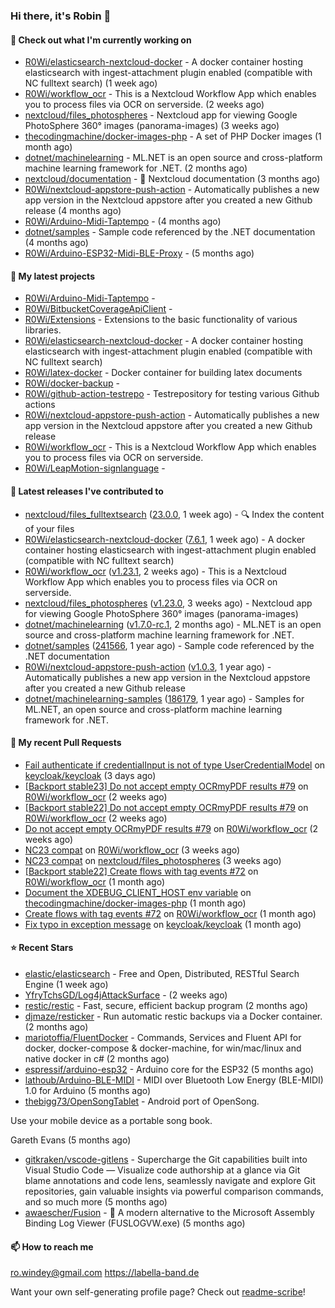 ### Hi there, it's Robin 👋

#### 👷 Check out what I'm currently working on

- [R0Wi/elasticsearch-nextcloud-docker](https://github.com/R0Wi/elasticsearch-nextcloud-docker) - A docker container hosting elasticsearch with ingest-attachment plugin enabled (compatible with NC fulltext search) (1 week ago)
- [R0Wi/workflow_ocr](https://github.com/R0Wi/workflow_ocr) - This is a Nextcloud Workflow App which enables you to process files via OCR on serverside. (2 weeks ago)
- [nextcloud/files_photospheres](https://github.com/nextcloud/files_photospheres) - Nextcloud app for viewing Google PhotoSphere 360° images (panorama-images) (3 weeks ago)
- [thecodingmachine/docker-images-php](https://github.com/thecodingmachine/docker-images-php) - A set of PHP Docker images (1 month ago)
- [dotnet/machinelearning](https://github.com/dotnet/machinelearning) - ML.NET is an open source and cross-platform machine learning framework for .NET. (2 months ago)
- [nextcloud/documentation](https://github.com/nextcloud/documentation) - 📘 Nextcloud documentation (3 months ago)
- [R0Wi/nextcloud-appstore-push-action](https://github.com/R0Wi/nextcloud-appstore-push-action) - Automatically publishes a new app version in the Nextcloud appstore after you created a new Github release (4 months ago)
- [R0Wi/Arduino-Midi-Taptempo](https://github.com/R0Wi/Arduino-Midi-Taptempo) -  (4 months ago)
- [dotnet/samples](https://github.com/dotnet/samples) - Sample code referenced by the .NET documentation (4 months ago)
- [R0Wi/Arduino-ESP32-Midi-BLE-Proxy](https://github.com/R0Wi/Arduino-ESP32-Midi-BLE-Proxy) -  (5 months ago)

#### 🌱 My latest projects

- [R0Wi/Arduino-Midi-Taptempo](https://github.com/R0Wi/Arduino-Midi-Taptempo) - 
- [R0Wi/BitbucketCoverageApiClient](https://github.com/R0Wi/BitbucketCoverageApiClient) - 
- [R0Wi/Extensions](https://github.com/R0Wi/Extensions) - Extensions to the basic functionality of various libraries.
- [R0Wi/elasticsearch-nextcloud-docker](https://github.com/R0Wi/elasticsearch-nextcloud-docker) - A docker container hosting elasticsearch with ingest-attachment plugin enabled (compatible with NC fulltext search)
- [R0Wi/latex-docker](https://github.com/R0Wi/latex-docker) - Docker container for building latex documents
- [R0Wi/docker-backup](https://github.com/R0Wi/docker-backup) - 
- [R0Wi/github-action-testrepo](https://github.com/R0Wi/github-action-testrepo) - Testrepository for testing various Github actions
- [R0Wi/nextcloud-appstore-push-action](https://github.com/R0Wi/nextcloud-appstore-push-action) - Automatically publishes a new app version in the Nextcloud appstore after you created a new Github release
- [R0Wi/workflow_ocr](https://github.com/R0Wi/workflow_ocr) - This is a Nextcloud Workflow App which enables you to process files via OCR on serverside.
- [R0Wi/LeapMotion-signlanguage](https://github.com/R0Wi/LeapMotion-signlanguage) - 

#### 🔭 Latest releases I've contributed to

- [nextcloud/files_fulltextsearch](https://github.com/nextcloud/files_fulltextsearch) ([23.0.0](https://github.com/nextcloud/files_fulltextsearch/releases/tag/23.0.0), 1 week ago) - 🔍 Index the content of your files
- [R0Wi/elasticsearch-nextcloud-docker](https://github.com/R0Wi/elasticsearch-nextcloud-docker) ([7.6.1](https://github.com/R0Wi/elasticsearch-nextcloud-docker/releases/tag/7.6.1), 1 week ago) - A docker container hosting elasticsearch with ingest-attachment plugin enabled (compatible with NC fulltext search)
- [R0Wi/workflow_ocr](https://github.com/R0Wi/workflow_ocr) ([v1.23.1](https://github.com/R0Wi/workflow_ocr/releases/tag/v1.23.1), 2 weeks ago) - This is a Nextcloud Workflow App which enables you to process files via OCR on serverside.
- [nextcloud/files_photospheres](https://github.com/nextcloud/files_photospheres) ([v1.23.0](https://github.com/nextcloud/files_photospheres/releases/tag/v1.23.0), 3 weeks ago) - Nextcloud app for viewing Google PhotoSphere 360° images (panorama-images)
- [dotnet/machinelearning](https://github.com/dotnet/machinelearning) ([v1.7.0-rc.1](https://github.com/dotnet/machinelearning/releases/tag/v1.7.0-rc.1), 2 months ago) - ML.NET is an open source and cross-platform machine learning framework for .NET.
- [dotnet/samples](https://github.com/dotnet/samples) ([241566](https://github.com/dotnet/samples/releases/tag/241566), 1 year ago) - Sample code referenced by the .NET documentation
- [R0Wi/nextcloud-appstore-push-action](https://github.com/R0Wi/nextcloud-appstore-push-action) ([v1.0.3](https://github.com/R0Wi/nextcloud-appstore-push-action/releases/tag/v1.0.3), 1 year ago) - Automatically publishes a new app version in the Nextcloud appstore after you created a new Github release
- [dotnet/machinelearning-samples](https://github.com/dotnet/machinelearning-samples) ([186179](https://github.com/dotnet/machinelearning-samples/releases/tag/186179), 1 year ago) - Samples for ML.NET, an open source and cross-platform machine learning framework for .NET.

#### 🔨 My recent Pull Requests

- [Fail authenticate if credentialInput is not of type UserCredentialModel](https://github.com/keycloak/keycloak/pull/9336) on [keycloak/keycloak](https://github.com/keycloak/keycloak) (3 days ago)
- [[Backport stable23] Do not accept empty OCRmyPDF results #79](https://github.com/R0Wi/workflow_ocr/pull/82) on [R0Wi/workflow_ocr](https://github.com/R0Wi/workflow_ocr) (2 weeks ago)
- [[Backport stable22] Do not accept empty OCRmyPDF results #79](https://github.com/R0Wi/workflow_ocr/pull/81) on [R0Wi/workflow_ocr](https://github.com/R0Wi/workflow_ocr) (2 weeks ago)
- [Do not accept empty OCRmyPDF results #79](https://github.com/R0Wi/workflow_ocr/pull/80) on [R0Wi/workflow_ocr](https://github.com/R0Wi/workflow_ocr) (2 weeks ago)
- [NC23 compat](https://github.com/R0Wi/workflow_ocr/pull/78) on [R0Wi/workflow_ocr](https://github.com/R0Wi/workflow_ocr) (3 weeks ago)
- [NC23 compat](https://github.com/nextcloud/files_photospheres/pull/82) on [nextcloud/files_photospheres](https://github.com/nextcloud/files_photospheres) (3 weeks ago)
- [[Backport stable22] Create flows with tag events #72](https://github.com/R0Wi/workflow_ocr/pull/77) on [R0Wi/workflow_ocr](https://github.com/R0Wi/workflow_ocr) (1 month ago)
- [Document the XDEBUG_CLIENT_HOST env variable](https://github.com/thecodingmachine/docker-images-php/pull/276) on [thecodingmachine/docker-images-php](https://github.com/thecodingmachine/docker-images-php) (1 month ago)
- [Create flows with tag events #72](https://github.com/R0Wi/workflow_ocr/pull/74) on [R0Wi/workflow_ocr](https://github.com/R0Wi/workflow_ocr) (1 month ago)
- [Fix typo in exception message](https://github.com/keycloak/keycloak/pull/8831) on [keycloak/keycloak](https://github.com/keycloak/keycloak) (1 month ago)

#### ⭐ Recent Stars

- [elastic/elasticsearch](https://github.com/elastic/elasticsearch) - Free and Open, Distributed, RESTful Search Engine (1 week ago)
- [YfryTchsGD/Log4jAttackSurface](https://github.com/YfryTchsGD/Log4jAttackSurface) -  (2 weeks ago)
- [restic/restic](https://github.com/restic/restic) - Fast, secure, efficient backup program (2 months ago)
- [djmaze/resticker](https://github.com/djmaze/resticker) - Run automatic restic backups via a Docker container.  (2 months ago)
- [mariotoffia/FluentDocker](https://github.com/mariotoffia/FluentDocker) - Commands, Services and Fluent API for docker, docker-compose &amp; docker-machine, for win/mac/linux and native docker in c# (2 months ago)
- [espressif/arduino-esp32](https://github.com/espressif/arduino-esp32) - Arduino core for the ESP32 (5 months ago)
- [lathoub/Arduino-BLE-MIDI](https://github.com/lathoub/Arduino-BLE-MIDI) - MIDI over Bluetooth Low Energy (BLE-MIDI) 1.0 for Arduino (5 months ago)
- [thebigg73/OpenSongTablet](https://github.com/thebigg73/OpenSongTablet) - Android port of OpenSong.

Use your mobile device as a portable song book.

Gareth Evans (5 months ago)
- [gitkraken/vscode-gitlens](https://github.com/gitkraken/vscode-gitlens) - Supercharge the Git capabilities built into Visual Studio Code — Visualize code authorship at a glance via Git blame annotations and code lens, seamlessly navigate and explore Git repositories, gain valuable insights via powerful comparison commands, and so much more (5 months ago)
- [awaescher/Fusion](https://github.com/awaescher/Fusion) - 🧰 A modern alternative to the Microsoft Assembly Binding Log Viewer (FUSLOGVW.exe) (5 months ago)

#### 📫 How to reach me
[ro.windey@gmail.com](mailto:ro.windey@gmailcom)
https://labella-band.de

Want your own self-generating profile page? Check out [readme-scribe](https://github.com/muesli/readme-scribe)!